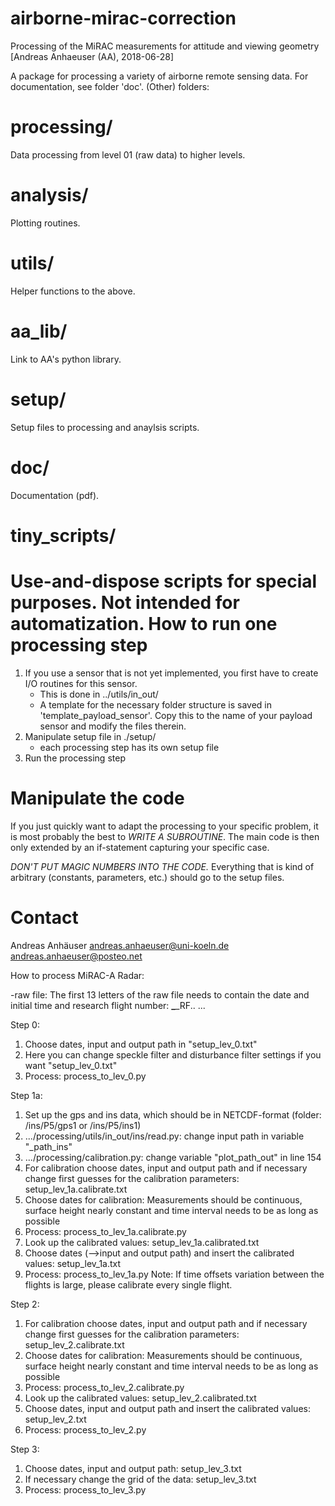 # airborne-mirac-correction
Processing of the MiRAC measurements for attitude and viewing geometry
[Andreas Anhaeuser (AA), 2018-06-28]


A package for processing a variety of airborne remote sensing data. For
documentation, see folder 'doc'.  (Other) folders:


processing/
===========
Data processing from level 01 (raw data) to higher levels.


analysis/
=========
Plotting routines.


utils/
======
Helper functions to the above.


aa_lib/
=======
Link to AA's python library.


setup/
======
Setup files to processing and anaylsis scripts.


doc/
====
Documentation (pdf).


tiny_scripts/
=============
Use-and-dispose scripts for special purposes. Not intended for automatization.
How to run one processing step
==============================

1) If you use a sensor that is not yet implemented, you first have to create
   I/O routines for this sensor.
   - This is done in ../utils/in_out/
   - A template for the necessary folder structure is saved in
     'template_payload_sensor'. Copy this to the name of your payload sensor
     and modify the files therein.
2) Manipulate setup file in ./setup/
   - each processing step has its own setup file
3) Run the processing step



Manipulate the code
===================
If you just quickly want to adapt the processing to your specific problem, it
is most probably the best to *WRITE A SUBROUTINE*. The main code is then only
extended by an if-statement capturing your specific case.

*DON'T PUT MAGIC NUMBERS INTO THE CODE.* Everything that is kind of arbitrary
(constants, parameters, etc.) should go to the setup files.


Contact
=======
Andreas Anhäuser
<andreas.anhaeuser@uni-koeln.de>
<andreas.anhaeuser@posteo.net>

How to process MiRAC-A Radar:

-raw file: The first 13 letters of the raw file needs to contain the date and initial time and research flight number: ******_******_RF.. ...

Step 0:
1. Choose dates, input and output path in "setup_lev_0.txt"  
2. Here you can change speckle filter and disturbance filter settings if you want "setup_lev_0.txt" 
3. Process: process_to_lev_0.py

Step 1a:
1. Set up the gps and ins data, which should be in NETCDF-format (folder: /ins/P5/gps1 or /ins/P5/ins1)
2. .../processing/utils/in_out/ins/read.py: change input path in variable "_path_ins"
3. .../processing/calibration.py: change variable "plot_path_out" in line 154
3. For calibration choose dates, input and output path and if necessary change first guesses for the calibration parameters: setup_lev_1a.calibrate.txt
4. Choose dates for calibration: Measurements should be continuous, surface height nearly constant and time interval needs to be as long as possible
5. Process: process_to_lev_1a.calibrate.py
6. Look up the calibrated values: setup_lev_1a.calibrated.txt
7. Choose dates (-->input and output path) and insert the calibrated values: setup_lev_1a.txt 
8. Process: process_to_lev_1a.py
Note: If time offsets variation between the flights is large, please calibrate every single flight.

Step 2:
1. For calibration choose dates, input and output path and if necessary change first guesses for the calibration parameters: setup_lev_2.calibrate.txt
2. Choose dates for calibration: Measurements should be continuous, surface height nearly constant and time interval needs to be as long as possible
3. Process: process_to_lev_2.calibrate.py 
4. Look up the calibrated values: setup_lev_2.calibrated.txt
5. Choose dates, input and output path and insert the calibrated values: setup_lev_2.txt
6. Process: process_to_lev_2.py

Step 3: 
1. Choose dates, input and output path: setup_lev_3.txt
2. If necessary change the grid of the data: setup_lev_3.txt
3. Process: process_to_lev_3.py
